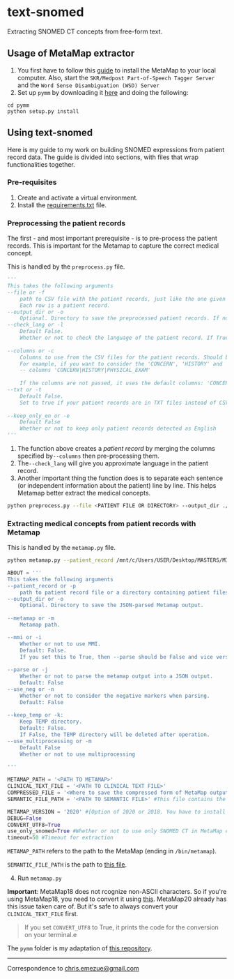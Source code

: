 # text-snomed
Extracting SNOMED CT concepts from free-form text.

## Usage of MetaMap extractor
1. You first have to follow this [guide](https://metamap.nlm.nih.gov/Installation.shtml) to install the MetaMap to your local computer. Also, start the `SKR/Medpost Part-of-Speech Tagger Server` and the `Word Sense Disambiguation (WSD) Server`
2. Set up `pymm` by downloading it [here](https://github.com/chrisemezue/pymm) and doing the following:
  ```
  cd pymm
  python setup.py install
  ```
## Using text-snomed
Here is my guide to my work on building SNOMED expressions from patient record data. The guide is divided into sections, with files that wrap functionalities together.
### Pre-requisites
1. Create and activate a virtual environment.
2. Install the [requirements.txt](https://drive.google.com/file/d/1SZ1qNXVaqiibt8OOXmZYqcnqC5HtX_qY/view?usp=sharing) file.
### Preprocessing the patient records
The first - and most important prerequisite - is to pre-process the patient records. This is important for the Metamap to capture the correct medical concept. 

This is handled by the `preprocess.py` file.
```python
'''
This takes the following arguments
--file or -f
    path to CSV file with the patient records, just like the one given for this project.
    Each row is a patient record.
--output_dir or -o
    Optional. Directory to save the preprocessed patient records. If not given, then the current working directory is used.
--check_lang or -l
    Default False.
    Whether or not to check the language of the patient record. If True, the language code ('en','fr','undefined') will be appended to the patient file
    
--columns or -c
    Columns to use from the CSV files for the patient records. Should be a string with columns seperated by |
    For example, if you want to consider the 'CONCERN', 'HISTORY' and 'PHYSICAL_EXAM' columns then pass:
    -- columns 'CONCERN|HISTORY|PHYSICAL_EXAM'
    
    If the columns are not passed, it uses the default columns: 'CONCERN|HISTORY|ASSESSMENT_AND_PLAN|PHYSICAL_EXAM|DX_DESCRIPTIONS'
--txt or -t
    Default False.
    Set to true if your patient records are in TXT files instead of CSV with columns.
    
--keep_only_en or -e
    Default False
    Whether or not to keep only patient records detected as English
'''
```
1. The function above creates a *patient record* by merging the columns specified by`--columns` then pre-processing them.
2. The`--check_lang` will give you approximate language in the patient record.
3. Another  important thing the function does is to separate each sentence (or independent information about the patient) line by line. This helps Metamap better extract the medical concepts.

```bash
python preprocess.py --file <PATIENT FILE OR DIRECTORY> --output_dir ./data/output/ --check_lang
```

### Extracting medical concepts from patient records with Metamap
This is handled by the `metamap.py` file.
```bash
python metamap.py --patient_record /mnt/c/Users/USER/Desktop/MASTERS/MILA/DIALOGUE/data/output/patient6_en.txt --metamap /mnt/c/Users/USER/Desktop/MASTERS/MILA/DIALOGUE/public_mm/bin/metamap20 --output_dir /mnt/c/Users/USER/Desktop/PRETTY --parse --keep_temp
```

```python
ABOUT = '''
This takes the following arguments
--patient_record or -p
    path to patient record file or a directory containing patient files.
--output_dir or -o
    Optional. Directory to save the JSON-parsed Metamap output.
   
--metamap or -m
    Metamap path. 

--mmi or -i
    Whether or not to use MMI.
    Default: False.
    If you set this to True, then --parse should be False and vice versa.
  
--parse or -j
    Whether or not to parse the metamap output into a JSON output.
    Default: False
--use_neg or -n
    Whether or not to consider the negative markers when parsing.
    Default: False
    
--keep_temp or -k:
    Keep TEMP directory.
    Default: False.
    If False, the TEMP directory will be deleted after operation.
--use_multiprocessing or -m
    Default False
    Whether or not to use multiprocessing
    
'''
```

```python
METAMAP_PATH = '<PATH TO METAMAP>'
CLINICAL_TEXT_FILE = '<PATH TO CLINICAL TEXT FILE>'
COMPRESSED_FILE = '<Where to save the compressed form of MetaMap output>'
SEMANTIC_FILE_PATH = '<PATH TO SEMANTIC FILE>' #This file contains the full meanings of the semantic abbreviations given in the MetaMap output. 

METAMAP_VERSION = '2020' #[Option of 2020 or 2018. You have to install the correct MetaMap for the version you choose]
DEBUG=False
CONVERT_UTF8=True
use_only_snomed=True #Whether or not to use only SNOMED CT in MetaMap extraction
timeout=50 #Timeout for extraction
```
`METAMAP_PATH` refers to the path to the MetaMap (ending in `/bin/metamap`).  

`SEMANTIC_FILE_PATH` is the path to [this file](https://metamap.nlm.nih.gov/Docs/SemanticTypes_2018AB.txt).

4. Run `metamap.py`


**Important**: MetaMap18 does not rcognize non-ASCII characters. So if you're using MetaMap18, you need to convert it using [this](https://metamap.nlm.nih.gov/ReplaceUTF8.shtml). MetaMap20 already has this issue taken care of. But it's safe to always convert your `CLINICAL_TEXT_FILE` first. 
> If you set `CONVERT_UTF8` to True, it prints the code for the conversion on your terminal.e 

The `pymm` folder is my adaptation of [this repository](https://github.com/smujjiga/pymm).


- - - -
Correspondence to chris.emezue@gmail.com


